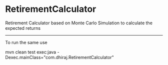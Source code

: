 # RetirementCalculator
Retirement Calculator based on Monte Carlo Simulation to calculate the expected returns

----------------------------------------
To run the same use 

mvn clean test exec:java -Dexec.mainClass="com.dhiraj.RetirementCalculator"
